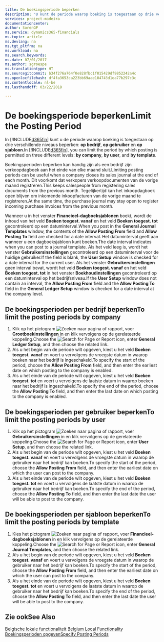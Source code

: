 ```yaml
---
title: De boekingsperiode beperken
description: 'U kunt de periode waarop boeking is toegestaan op drie verschillende niveaus beperken: **op bedrijf**, **op gebruiker** en **op sjabloon**.'
services: project-madeira
documentationcenter: 
author: SorenGP
ms.service: dynamics365-financials
ms.topic: article
ms.devlang: na
ms.tgt_pltfrm: na
ms.workload: na
ms.search.keywords: 
ms.date: 07/01/2017
ms.author: sgroespe
ms.translationtype: HT
ms.sourcegitcommit: b34f276a764f0e828fbc1f015429df9852242a4c
ms.openlocfilehash: df4fa3653ca223bb69aae104743d1ea77b297c3c
ms.contentlocale: nl-be
ms.lasthandoff: 03/22/2018

---
```

# <a name="limit-the-posting-period"></a><span data-ttu-id="994cc-103">De boekingsperiode beperken</span><span class="sxs-lookup"><span data-stu-id="994cc-103">Limit the Posting Period</span></span>
<span data-ttu-id="994cc-104">In [!INCLUDE[d365fin](../../includes/d365fin_md.md)] kunt u de periode waarop boeking is toegestaan op drie verschillende niveaus beperken: **op bedrijf**, **op gebruiker** en **op sjabloon**.</span><span class="sxs-lookup"><span data-stu-id="994cc-104">In [!INCLUDE[d365fin](../../includes/d365fin_md.md)], you can limit the period by which posting is permitted on three different levels: **by company**, **by user**, and **by template**.</span></span>  

<span data-ttu-id="994cc-105">Boekingsperioden beperken kan handig zijn als een bedrijf zijn verkoopdagboek aan het einde van elke maand sluit.</span><span class="sxs-lookup"><span data-stu-id="994cc-105">Limiting posting periods can be useful when a company closes its sales journal at the end of each month.</span></span> <span data-ttu-id="994cc-106">Dit voorkomt dat verkopers verkoopdocumenten van de vorige maand registreren.</span><span class="sxs-lookup"><span data-stu-id="994cc-106">This keeps salespeople from registering sales documents from the previous month.</span></span> <span data-ttu-id="994cc-107">Tegelijkertijd kan het inkoopdagboek open blijven om inkomende inkoopfacturen van de vorige maand te registreren.</span><span class="sxs-lookup"><span data-stu-id="994cc-107">At the same time, the purchase journal may stay open to register incoming purchase invoices from the previous month.</span></span>  

<span data-ttu-id="994cc-108">Wanneer u in het venster **Financieel-dagboeksjablonen** boekt, wordt de inhoud van het veld **Boeken toegest. vanaf** en het veld **Boeken toegest. tot** gecontroleerd op een datuminterval.</span><span class="sxs-lookup"><span data-stu-id="994cc-108">When you post in the **General Journal Templates** window, the contents of the **Allow Posting From** field and **Allow Posting To** field are checked for a date interval.</span></span> <span data-ttu-id="994cc-109">Het datuminterval geeft aan wanneer u een dagboeksjabloon kunt boeken.</span><span class="sxs-lookup"><span data-stu-id="994cc-109">The date interval indicates when you can post to a journal template.</span></span> <span data-ttu-id="994cc-110">Als het veld leeg is, wordt het venster **Gebruikersinstellingen** gecontroleerd op een datuminterval voor de huidige gebruiker.</span><span class="sxs-lookup"><span data-stu-id="994cc-110">If the field is blank, the **User Setup** window is checked for a date interval for the current user.</span></span> <span data-ttu-id="994cc-111">Als het venster **Gebruikersinstellingen** geen interval bevat, wordt het veld **Boeken toegest. vanaf** en het veld **Boeken toegest. tot** in het venster **Boekhoudinstellingen** gecontroleerd op een datuminterval op het bedrijfsniveau.</span><span class="sxs-lookup"><span data-stu-id="994cc-111">If the **User Setup** window does not contain an interval, the **Allow Posting From** field and the **Allow Posting To** field in the **General Ledger Setup** window is checked for a date interval at the company level.</span></span>  

## <a name="to-limit-the-posting-periods-by-company"></a><span data-ttu-id="994cc-112">De boekingsperioden per bedrijf beperken</span><span class="sxs-lookup"><span data-stu-id="994cc-112">To limit the posting periods by company</span></span>  

1.  <span data-ttu-id="994cc-113">Klik op het pictogram ![Zoeken naar pagina of rapport](../../media/ui-search/search_small.png "pictogram Zoeken naar pagina of rapport"), voer **Grootboekinstellingen** in en klik vervolgens op de gerelateerde koppeling.</span><span class="sxs-lookup"><span data-stu-id="994cc-113">Choose the ![Search for Page or Report](../../media/ui-search/search_small.png "Search for Page or Report icon") icon, enter **General Ledger Setup**, and then choose the related link.</span></span>  
2.  <span data-ttu-id="994cc-114">Als u het begin van de periode wilt opgeven, kiest u het veld **Boeken toegest. vanaf** en voert u vervolgens de vroegste datum in waarop boeken naar het bedrijf is ingeschakeld.</span><span class="sxs-lookup"><span data-stu-id="994cc-114">To specify the start of the period, choose the **Allow Posting From** field, and then enter the earliest date on which posting to the company is enabled.</span></span>  
3.  <span data-ttu-id="994cc-115">Als u het einde van de periode wilt opgeven, kiest u het veld **Boeken toegest. tot** en voert u vervolgens de laatste datum in waarop boeken naar het bedrijf is ingeschakeld.</span><span class="sxs-lookup"><span data-stu-id="994cc-115">To specify the end of the period, choose the **Allow Posting To** field, and then enter the last date on which posting to the company is enabled.</span></span>  

## <a name="to-limit-the-posting-periods-by-user"></a><span data-ttu-id="994cc-116">De boekingsperioden per gebruiker beperken</span><span class="sxs-lookup"><span data-stu-id="994cc-116">To limit the posting periods by user</span></span>  

1.  <span data-ttu-id="994cc-117">Klik op het pictogram ![Zoeken naar pagina of rapport](../../media/ui-search/search_small.png "pictogram Zoeken naar pagina of rapport"), voer **Gebruikersinstellingen** in en klik vervolgens op de gerelateerde koppeling.</span><span class="sxs-lookup"><span data-stu-id="994cc-117">Choose the ![Search for Page or Report](../../media/ui-search/search_small.png "Search for Page or Report icon") icon, enter **User Setup**, and then choose the related link.</span></span>  
2.  <span data-ttu-id="994cc-118">Als u het begin van de periode wilt opgeven, kiest u het veld **Boeken toegest. vanaf** en voert u vervolgens de vroegste datum in waarop de gebruiker naar het bedrijf kan boeken.</span><span class="sxs-lookup"><span data-stu-id="994cc-118">To specify the start of the period, choose the **Allow Posting From** field, and then enter the earliest date on which the user can post to the company.</span></span>  
3.  <span data-ttu-id="994cc-119">Als u het einde van de periode wilt opgeven, kiest u het veld **Boeken toegest. tot** en voert u vervolgens de laatste datum in waarop de gebruiker naar het bedrijf kan boeken.</span><span class="sxs-lookup"><span data-stu-id="994cc-119">To specify the end of the period, choose the **Allow Posting To** field, and then enter the last date the user will be able to post to the company.</span></span>  

## <a name="to-limit-the-posting-periods-by-template"></a><span data-ttu-id="994cc-120">De boekingsperioden per sjabloon beperken</span><span class="sxs-lookup"><span data-stu-id="994cc-120">To limit the posting periods by template</span></span>  

1.  <span data-ttu-id="994cc-121">Kies het pictogram ![Zoeken naar pagina of rapport](../../media/ui-search/search_small.png "pictogram Zoeken naar pagina of rapport"), voer **Financieel-dagboeksjablonen** in en klik vervolgens op de gerelateerde koppeling.</span><span class="sxs-lookup"><span data-stu-id="994cc-121">Choose the ![Search for Page or Report](../../media/ui-search/search_small.png "Search for Page or Report icon") icon, enter **General Journal Templates**, and then choose the related link.</span></span>  
2.  <span data-ttu-id="994cc-122">Als u het begin van de periode wilt opgeven, kiest u het veld **Boeken toegest. vanaf** en voert u vervolgens de vroegste datum in waarop de gebruiker naar het bedrijf kan boeken.</span><span class="sxs-lookup"><span data-stu-id="994cc-122">To specify the start of the period, choose the **Allow Posting From** field, and then enter the earliest date on which the user can post to the company.</span></span>  
3.  <span data-ttu-id="994cc-123">Als u het einde van de periode wilt opgeven, kiest u het veld **Boeken toegest. tot** en voert u vervolgens de laatste datum in waarop de gebruiker naar het bedrijf kan boeken.</span><span class="sxs-lookup"><span data-stu-id="994cc-123">To specify the end of the period, choose the **Allow Posting To** field, and then enter the last date the user will be able to post to the company.</span></span>  

## <a name="see-also"></a><span data-ttu-id="994cc-124">Zie ook</span><span class="sxs-lookup"><span data-stu-id="994cc-124">See Also</span></span>  
 <span data-ttu-id="994cc-125">[Belgische lokale functionaliteit](belgium-local-functionality.md) </span><span class="sxs-lookup"><span data-stu-id="994cc-125">[Belgium Local Functionality](belgium-local-functionality.md) </span></span>  
 [<span data-ttu-id="994cc-126">Boekingsperioden opgeven</span><span class="sxs-lookup"><span data-stu-id="994cc-126">Specify Posting Periods</span></span>](../../finance-how-specify-posting-periods.md)

